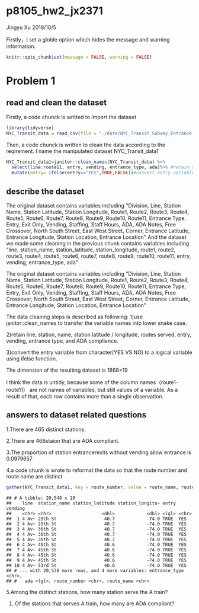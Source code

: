 p8105\_hw2\_jx2371
================
Jingyu Xu
2018/10/5

Firstly，I set a globle option which hides the message and warning information.

``` r
knitr::opts_chunk$set(message = FALSE, warning = FALSE)
```

Problem 1
=========

read and clean the dataset
--------------------------

Firstly, a code chunck is writted to import the dataset

``` r
library(tidyverse)
NYC_Transit_data = read_csv(file = "./data/NYC_Transit_Subway_Entrance_And_Exit_Data.csv")
```

Then, a code chunck is written to clean the data according to the reqirement. I name the manipulated dataset NYC\_Transit\_data1

``` r
NYC_Transit_data1=janitor::clean_names(NYC_Transit_data) %>%
  select(line:route11, entry, vending, entrance_type, ada)%>% #retain rows
  mutate(entry= ifelse(entry=="YES",TRUE,FALSE))#convert entry variable to logical variable
```

describe the dataset
--------------------

The original dataset contains variables including "Division, Line, Station Name, Station Latitude, Station Longitude, Route1, Route2, Route3, Route4, Route5, Route6, Route7, Route8, Route9, Route10, Route11, Entrance Type, Entry, Exit Only, Vending, Staffing, Staff Hours, ADA, ADA Notes, Free Crossover, North South Street, East West Street, Corner, Entrance Latitude, Entrance Longitude, Station Location, Entrance Location"
And the dataset we made some cleaning in the previous chunk contains variables including "line, station\_name, station\_latitude, station\_longitude, route1, route2, route3, route4, route5, route6, route7, route8, route9, route10, route11, entry, vending, entrance\_type, ada"

The original dataset contains variables including "Division, Line, Station Name, Station Latitude, Station Longitude, Route1, Route2, Route3, Route4, Route5, Route6, Route7, Route8, Route9, Route10, Route11, Entrance Type, Entry, Exit Only, Vending, Staffing, Staff Hours, ADA, ADA Notes, Free Crossover, North South Street, East West Street, Corner, Entrance Latitude, Entrance Longitude, Station Location, Entrance Location"

The data cleaning steps is described as following: 1)use janitor::clean\_names to transfer the variable names into lower snake case.

2)retain line, station, name, station latitude / longitude, routes served, entry, vending, entrance type, and ADA compliance.

3)convert the entry variable from character(YES VS NO) to a logical variable using ifelse function.

The dimension of the resulting dataset is 1868×19

I think the data is untidy, because some of the column names（route1-route11） are not names of variables, but still values of a variable. As a result of that, each row contains more than a single observation.

answers to dataset related questions
------------------------------------

1.There are 465 distinct stations.

2.There are 468staion that are ADA compliant.

3.The proportion of station entrance/exits without vending allow entrance is 0.0979657

4.a code chunk is wrote to reformat the data so that the route number and route name are distinct

``` r
gather(NYC_Transit_data1, key = route_number, value = route_name, route1:route11)
```

    ## # A tibble: 20,548 x 10
    ##    line  station_name station_latitude station_longitu~ entry vending
    ##    <chr> <chr>                   <dbl>            <dbl> <lgl> <chr>  
    ##  1 4 Av~ 25th St                  40.7            -74.0 TRUE  YES    
    ##  2 4 Av~ 25th St                  40.7            -74.0 TRUE  YES    
    ##  3 4 Av~ 36th St                  40.7            -74.0 TRUE  YES    
    ##  4 4 Av~ 36th St                  40.7            -74.0 TRUE  YES    
    ##  5 4 Av~ 36th St                  40.7            -74.0 TRUE  YES    
    ##  6 4 Av~ 45th St                  40.6            -74.0 TRUE  YES    
    ##  7 4 Av~ 45th St                  40.6            -74.0 TRUE  YES    
    ##  8 4 Av~ 45th St                  40.6            -74.0 TRUE  YES    
    ##  9 4 Av~ 45th St                  40.6            -74.0 TRUE  YES    
    ## 10 4 Av~ 53rd St                  40.6            -74.0 TRUE  YES    
    ## # ... with 20,538 more rows, and 4 more variables: entrance_type <chr>,
    ## #   ada <lgl>, route_number <chr>, route_name <chr>

5.Among the distinct stations, how many station serve the A train?

1.  Of the stations that serves A train, how many are ADA compliant?
